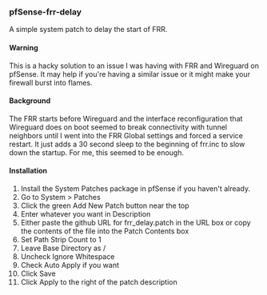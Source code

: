 ### pfSense-frr-delay
A simple system patch to delay the start of FRR.
#### Warning
This is a hacky solution to an issue I was having with FRR and Wireguard on pfSense. It may help if you're having a similar issue or it might make your firewall burst into flames.
#### Background
The FRR starts before Wireguard and the interface reconfiguration that Wireguard does on boot seemed to break connectivity with tunnel neighbors until I went into the FRR Global settings and forced a service restart. It just adds a 30 second sleep to the beginning of frr.inc to slow down the startup. For me, this seemed to be enough.
#### Installation
1. Install the System Patches package in pfSense if you haven't already.
2. Go to System > Patches
3. Click the green Add New Patch button near the top
4. Enter whatever you want in Description
5. Either paste the github URL for frr_delay.patch in the URL box or copy the contents of the file into the Patch Contents box
6. Set Path Strip Count to 1
7. Leave Base Directory as /
8. Uncheck Ignore Whitespace
9. Check Auto Apply if you want
10. Click Save
11. Click Apply to the right of the patch description
